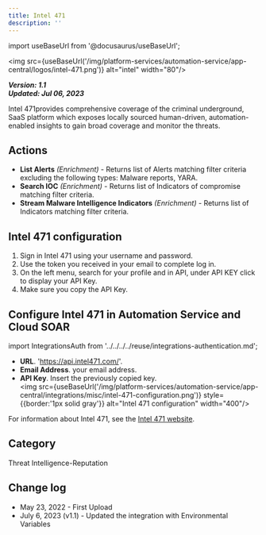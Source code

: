 ```yaml
---
title: Intel 471
description: ''
---
```

import useBaseUrl from '@docusaurus/useBaseUrl';

<img src={useBaseUrl('/img/platform-services/automation-service/app-central/logos/intel-471.png')} alt="intel" width="80"/>

***Version: 1.1  
Updated: Jul 06, 2023***

Intel 471provides comprehensive coverage of the criminal underground, SaaS platform which exposes locally sourced human-driven, automation-enabled insights to gain broad coverage and monitor the threats.

## Actions

* **List Alerts** *(Enrichment)* - Returns list of Alerts matching filter criteria excluding the following types: Malware reports, YARA.
* **Search IOC** *(Enrichment)* - Returns list of Indicators of compromise matching filter criteria.
* **Stream Malware Intelligence Indicators** *(Enrichment)* - Returns list of Indicators matching filter criteria.

## Intel 471 configuration

1. Sign in Intel 471 using your username and password.
2. Use the token you received in your email to complete log in.
3. On the left menu, search for your profile and in API, under API KEY click to display your API Key.
4. Make sure you copy the API Key.

## Configure Intel 471 in Automation Service and Cloud SOAR

import IntegrationsAuth from '../../../../reuse/integrations-authentication.md';

<IntegrationsAuth/>

   * **URL**. 'https://api.intel471.com/'.
   * **Email Address**. your email address.
   * **API Key**. Insert the previously copied key.<br/><img src={useBaseUrl('/img/platform-services/automation-service/app-central/integrations/misc/intel-471-configuration.png')} style={{border:'1px solid gray'}} alt="Intel 471 configuration" width="400"/>

For information about Intel 471, see the [Intel 471 website](https://intel471.com/resources).

## Category

Threat Intelligence-Reputation

## Change log

* May 23, 2022 - First Upload
* July 6, 2023 (v1.1) - Updated the integration with Environmental Variables

